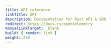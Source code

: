 ```yaml
---
title: API reference
linkTitle: API
description: Documentation for Rust API & SDK
redirect: https://docs.rs/opentelemetry
manualLinkTarget: _blank
build: { render: link }
weight: 210
---
```

